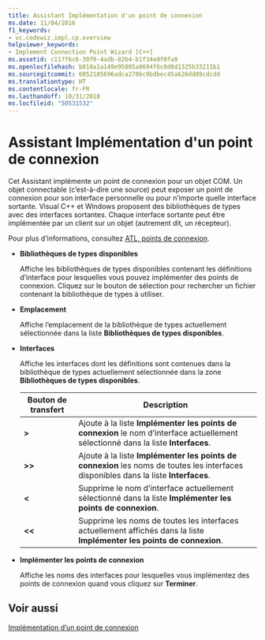 ```yaml
---
title: Assistant Implémentation d'un point de connexion
ms.date: 11/04/2016
f1_keywords:
- vc.codewiz.impl.cp.overview
helpviewer_keywords:
- Implement Connection Point Wizard [C++]
ms.assetid: c117f6c6-30f0-4adb-82b4-b1f34e0f0fa8
ms.openlocfilehash: b818a1a149e95805a8694f6c8d8d1325b33211b1
ms.sourcegitcommit: 6052185696adca270bc9bdbec45a626dd89cdcdd
ms.translationtype: HT
ms.contentlocale: fr-FR
ms.lasthandoff: 10/31/2018
ms.locfileid: "50531532"
---
```

# <a name="implement-connection-point-wizard"></a>Assistant Implémentation d'un point de connexion

Cet Assistant implémente un point de connexion pour un objet COM. Un objet connectable (c’est-à-dire une source) peut exposer un point de connexion pour son interface personnelle ou pour n’importe quelle interface sortante. Visual C++ et Windows proposent des bibliothèques de types avec des interfaces sortantes. Chaque interface sortante peut être implémentée par un client sur un objet (autrement dit, un récepteur).

Pour plus d’informations, consultez [ATL, points de connexion](../atl/atl-connection-points.md).

- **Bibliothèques de types disponibles**

   Affiche les bibliothèques de types disponibles contenant les définitions d’interface pour lesquelles vous pouvez implémenter des points de connexion. Cliquez sur le bouton de sélection pour rechercher un fichier contenant la bibliothèque de types à utiliser.

- **Emplacement**

   Affiche l’emplacement de la bibliothèque de types actuellement sélectionnée dans la liste **Bibliothèques de types disponibles**.

- **Interfaces**

   Affiche les interfaces dont les définitions sont contenues dans la bibliothèque de types actuellement sélectionnée dans la zone **Bibliothèques de types disponibles**.

   |Bouton de transfert|Description|
   |---------------------|-----------------|
   |**>**|Ajoute à la liste **Implémenter les points de connexion** le nom d’interface actuellement sélectionné dans la liste **Interfaces**.|
   |**>>**|Ajoute à la liste **Implémenter les points de connexion** les noms de toutes les interfaces disponibles dans la liste **Interfaces**.|
   |**\<**|Supprime le nom d’interface actuellement sélectionné dans la liste **Implémenter les points de connexion**.|
   |**\<\<**|Supprime les noms de toutes les interfaces actuellement affichés dans la liste **Implémenter les points de connexion**.|

- **Implémenter les points de connexion**

   Affiche les noms des interfaces pour lesquelles vous implémentez des points de connexion quand vous cliquez sur **Terminer**.

## <a name="see-also"></a>Voir aussi

[Implémentation d’un point de connexion](../ide/implementing-a-connection-point-visual-cpp.md)